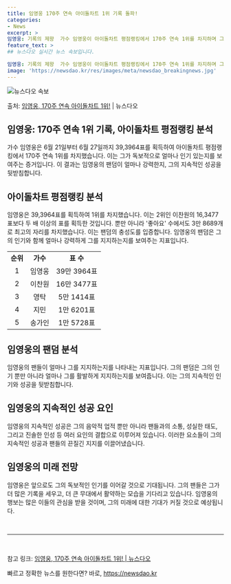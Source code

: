```yaml
---
title: 임영웅 170주 연속 아이돌차트 1위 기록 돌파!
categories:
- News
excerpt: >
임영웅: 기록의 제왕  가수 임영웅이 아이돌차트 평점랭킹에서 170주 연속 1위를 차지하며 그의 독보적인 인…
feature_text: >
## 뉴스다오 실시간 뉴스 속보입니다.

임영웅: 기록의 제왕  가수 임영웅이 아이돌차트 평점랭킹에서 170주 연속 1위를 차지하며 그의 독보적인 인…
image: 'https://newsdao.kr/res/images/meta/newsdao_breakingnews.jpg'
---
```


![뉴스다오 속보](https://newsdao.kr/res/images/meta/newsdao_breakingnews.jpg)

<p>출처: <a href="https://newsdao.kr/4520" rel="dofollow">임영웅, 170주 연속 아이돌차트 1위!</a> | 뉴스다오</p>

<h2>임영웅: 170주 연속 1위 기록, 아이돌차트 평점랭킹 분석</h2>
<p data-ke-size="size16">가수 임영웅은 6월 21일부터 6월 27일까지 39,3964표를 획득하여 아이돌차트 평점랭킹에서 170주 연속 1위를 차지했습니다. 이는 그가 독보적으로 얼마나 인기 있는지를 보여주는 증거입니다. 이 결과는 임영웅의 팬덤이 얼마나 강력한지, 그의 지속적인 성공을 뒷받침합니다.</p>

<h2 data-ke-size="size26">아이돌차트 평점랭킹 분석</h2>
<p data-ke-size="size16">임영웅은 39,3964표를 획득하여 1위를 차지했습니다. 이는 2위인 이찬원의 16,3477표보다 두 배 이상의 표를 획득한 것입니다. 뿐만 아니라 '좋아요' 수에서도 3만 8689개로 최고의 자리를 차지했습니다. 이는 팬덤의 충성도를 입증합니다. 임영웅의 팬덤은 그의 인기와 함께 얼마나 강력하게 그를 지지하는지를 보여주는 지표입니다.</p>

<table>
   <tr>
      <td style="text-align: center; height: 17px;"><b>순위</b></td>
      <td style="text-align: center; height: 17px;"><b>가수</b></td>
      <td style="text-align: center; height: 17px;"><b>표 수</b></td>
   </tr>
   <tr>
      <td style="text-align: center; height: 17px;">1</td>
      <td style="text-align: center; height: 17px;">임영웅</td>
      <td style="text-align: center; height: 17px;">39만 3964표</td>
   </tr>
   <tr>
      <td style="text-align: center; height: 17px;">2</td>
      <td style="text-align: center; height: 17px;">이찬원</td>
      <td style="text-align: center; height: 17px;">16만 3477표</td>
   </tr>
   <tr>
      <td style="text-align: center; height: 17px;">3</td>
      <td style="text-align: center; height: 17px;">영탁</td>
      <td style="text-align: center; height: 17px;">5만 1414표</td>
   </tr>
   <tr>
      <td style="text-align: center; height: 17px;">4</td>
      <td style="text-align: center; height: 17px;">지민</td>
      <td style="text-align: center; height: 17px;">1만 6201표</td>
   </tr>
   <tr>
      <td style="text-align: center; height: 17px;">5</td>
      <td style="text-align: center; height: 17px;">송가인</td>
      <td style="text-align: center; height: 17px;">1만 5728표</td>
   </tr>
</table>

<h2 data-ke-size="size26">임영웅의 팬덤 분석</h2>
<p data-ke-size="size16">임영웅의 팬들이 얼마나 그를 지지하는지를 나타내는 지표입니다. 그의 팬덤은 그의 인기 뿐만 아니라 얼마나 그를 활발하게 지지하는지를 보여줍니다. 이는 그의 지속적인 인기와 성공을 뒷받침합니다.</p>

<h2 data-ke-size="size26">임영웅의 지속적인 성공 요인</h2>
<p data-ke-size="size16">임영웅의 지속적인 성공은 그의 음악적 업적 뿐만 아니라 팬들과의 소통, 성실한 태도, 그리고 진솔한 인성 등 여러 요인의 결합으로 이루어져 있습니다. 이러한 요소들이 그의 지속적인 성공과 팬들의 끈질긴 지지를 이끌어냈습니다.</p>

<h2 data-ke-size="size26">임영웅의 미래 전망</h2>
<p data-ke-size="size16">임영웅은 앞으로도 그의 독보적인 인기를 이어갈 것으로 기대됩니다. 그의 팬들은 그가 더 많은 기록을 세우고, 더 큰 무대에서 활약하는 모습을 기다리고 있습니다. 임영웅의 행보는 많은 이들의 관심을 받을 것이며, 그의 미래에 대한 기대가 커질 것으로 예상됩니다.</p>

<p data-ke-size="size16">&nbsp;</p>

<hr>

<p data-ke-size="size16">&nbsp;</p>

<p data-ke-size="size16">참고 링크: <a href="https://newsdao.kr/4520">임영웅, 170주 연속 아이돌차트 1위! | 뉴스다오</a></p> 

빠르고 정확한 뉴스를 원한다면? 바로, <a href="https://newsdao.kr" rel="dofollow">https://newsdao.kr</a>


    
